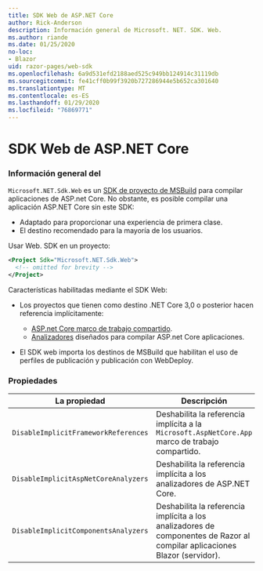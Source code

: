 ```yaml
---
title: SDK Web de ASP.NET Core
author: Rick-Anderson
description: Información general de Microsoft. NET. SDK. Web.
ms.author: riande
ms.date: 01/25/2020
no-loc:
- Blazor
uid: razor-pages/web-sdk
ms.openlocfilehash: 6a9d531efd2188aed525c949bb124914c31119db
ms.sourcegitcommit: fe41cff0b99f3920b727286944e5b652ca301640
ms.translationtype: MT
ms.contentlocale: es-ES
ms.lasthandoff: 01/29/2020
ms.locfileid: "76869771"
---
```

# <a name="aspnet-core-web-sdk"></a>SDK Web de ASP.NET Core

### <a name="overview"></a>Información general del

`Microsoft.NET.Sdk.Web` es un [SDK de proyecto de MSBuild](https://docs.microsoft.com/visualstudio/msbuild/how-to-use-project-sdk) para compilar aplicaciones de ASP.net Core. No obstante, es posible compilar una aplicación ASP.NET Core sin este SDK:

* Adaptado para proporcionar una experiencia de primera clase.
* El destino recomendado para la mayoría de los usuarios.

Usar Web. SDK en un proyecto:

  ```xml
  <Project Sdk="Microsoft.NET.Sdk.Web">
    <!-- omitted for brevity -->
  </Project>
  ```

Características habilitadas mediante el SDK Web:

* Los proyectos que tienen como destino .NET Core 3,0 o posterior hacen referencia implícitamente:

  * [ASP.net Core marco de trabajo compartido](xref:fundamentals/metapackage-app).
  * [Analizadores](/visualstudio/extensibility/getting-started-with-roslyn-analyzers) diseñados para compilar ASP.net Core aplicaciones.
* El SDK web importa los destinos de MSBuild que habilitan el uso de perfiles de publicación y publicación con WebDeploy.

### <a name="properties"></a>Propiedades

| La propiedad | Descripción |
| -------- | ----------- |
| `DisableImplicitFrameworkReferences` | Deshabilita la referencia implícita a la `Microsoft.AspNetCore.App` marco de trabajo compartido. |
| `DisableImplicitAspNetCoreAnalyzers` | Deshabilita la referencia implícita a los analizadores de ASP.NET Core. |
| `DisableImplicitComponentsAnalyzers` | Deshabilita la referencia implícita a los analizadores de componentes de Razor al compilar aplicaciones Blazor (servidor). |
